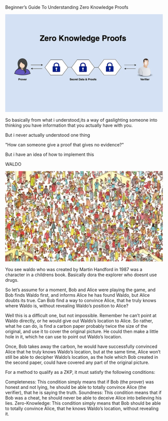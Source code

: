 Beginner’s Guide To Understanding Zero Knowledge Proofs

![alt text](image.png)

So basically from what i understood,its a way of gaslighting someone into thinking you have information that you actually have with you.

But i never actually understood one thing

"How can someone give a proof that gives no evidence?"

But i have an idea of how to implement this

WALDO



![alt text](image-1.png)

You see waldo who was created by Martin Handford in 1987 was a character in a childrens book.
Basically dora the explorer who doesnt use drugs.

So let’s assume for a moment, Bob and Alice were playing the game, and Bob finds Waldo first, and informs Alice he has found Waldo, but Alice doubts its true. Can Bob find a way to convince Alice, that he truly knows where Waldo is, without revealing Waldo’s position to Alice?

Well this is a difficult one, but not impossible. Remember he can’t point at Waldo directly, or he would give out Waldo’s location to Alice. So rather, what he can do, is find a carbon paper probably twice the size of the original, and use it to cover the original picture. He could then make a little hole in it, which he can use to point out Waldo’s location.

Once, Bob takes away the carbon, he would have successfully convinced Alice that he truly knows Waldo’s location, but at the same time, Alice won’t still be able to decipher Waldo’s location, as the hole which Bob created in the second paper, could have covered any part of the original picture.


For a method to qualify as a ZKP, it must satisfy the following conditions:

Completeness: This condition simply means that if Bob (the prover) was honest and not lying, he should be able to totally convince Alice (the verifier), that he is saying the truth.
Soundness: This condition means that if Bob was a cheat, he should never be able to deceive Alice into believing his lies.
Zero-Knowledge: This condition simply means that Bob should be able to totally convince Alice, that he knows Waldo’s location, without revealing it.
